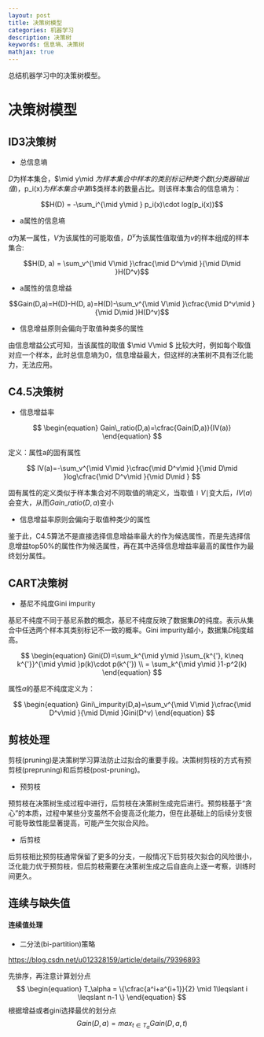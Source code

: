 ```yaml
---
layout: post
title: 决策树模型
categories: 机器学习
description: 决策树
keywords: 信息墒、决策树
mathjax: true
---
```


总结机器学习中的决策树模型。

# 决策树模型
## ID3决策树

- 总信息墒

$D$为样本集合，$\mid y\mid $为样本集合中样本的类别标记种类个数(分类器输出值)，$p_i(x)$为样本集合中第$i$类样本的数量占比。则该样本集合的信息墒为：

$$H(D) = -\sum_i^{\mid y\mid } p_i(x)\cdot log(p_i(x))$$

- a属性的信息墒

$a$为某一属性，$V$为该属性的可能取值，$D^v$为该属性值取值为$v$的样本组成的样本集合:

$$H(D, a) = \sum_v^{\mid V\mid }\cfrac{\mid D^v\mid }{\mid D\mid }H(D^v)$$

- a属性的信息增益

$$Gain(D,a)=H(D)-H(D, a)=H(D)-\sum_v^{\mid V\mid }\cfrac{\mid D^v\mid }{\mid D\mid }H(D^v)$$

- 信息增益原则会偏向于取值种类多的属性

由信息增益公式可知，当该属性的取值 $\mid V\mid $ 比较大时，例如每个取值对应一个样本，此时总信息墒为0，信息增益最大，但这样的决策树不具有泛化能力，无法应用。

## C4.5决策树

- 信息增益率

$$
\begin{equation}
Gain\_ratio(D,a)=\cfrac{Gain(D,a)}{IV(a)}
\end{equation}
$$    

定义：属性a的固有属性

$$
IV(a)=-\sum_v^{\mid V\mid }\cfrac{\mid D^v\mid }{\mid D\mid }log\cfrac{\mid D^v\mid }{\mid D\mid }
$$    

固有属性的定义类似于样本集合对不同取值的墒定义，当取值$\mid V \mid$变大后，$IV(a)$会变大，从而$Gain\_ratio(D,a)$变小

- 信息增益率原则会偏向于取值种类少的属性

鉴于此，C4.5算法不是直接选择信息增益率最大的作为候选属性，而是先选择信息增益top50%的属性作为候选属性，再在其中选择信息增益率最高的属性作为最终划分属性。

## CART决策树

- 基尼不纯度Gini impurity

基尼不纯度不同于基尼系数的概念，基尼不纯度反映了数据集$D$的纯度。表示从集合中任选两个样本其类别标记不一致的概率。Gini impurity越小，数据集$D$纯度越高。

$$
\begin{equation}
Gini(D)=\sum_k^{\mid y\mid }\sum_{k^{'}, k\neq k^{'}}^{\mid y\mid }p(k)\cdot p(k^{'}) \\
= \sum_k^{\mid y\mid }1-p^2(k)
\end{equation}
$$

属性$a$的基尼不纯度定义为：

$$
\begin{equation}
Gini\_impurity(D,a)=\sum_v^{\mid V\mid }\cfrac{\mid D^v\mid }{\mid D\mid }Gini(D^v)
\end{equation}
$$

## 剪枝处理

剪枝(pruning)是决策树学习算法防止过拟合的重要手段。决策树剪枝的方式有预剪枝(prepruning)和后剪枝(post-pruning)。

- 预剪枝

预剪枝在决策树生成过程中进行，后剪枝在决策树生成完后进行。预剪枝基于“贪心”的本质，过程中某些分支虽然不会提高泛化能力，但在此基础上的后续分支很可能导致性能显著提高，可能产生欠拟合风险。

- 后剪枝

后剪枝相比预剪枝通常保留了更多的分支，一般情况下后剪枝欠拟合的风险很小，泛化能力优于预剪枝，但后剪枝需要在决策树生成之后自底向上逐一考察，训练时间更久。

## 连续与缺失值
#### 连续值处理
- 二分法(bi-partition)策略

https://blog.csdn.net/u012328159/article/details/79396893

先排序，再注意计算划分点
$$
\begin{equation}
T_\alpha = \{\cfrac{a^i+a^{i+1}}{2} \mid  1\leqslant i \leqslant n-1 \}
\end{equation}
$$
根据增益或者gini选择最优的划分点
$$
\begin{equation}
Gain(D, a)=max_{t \in T_\alpha}Gain(D, a, t)
\end{equation}
$$
